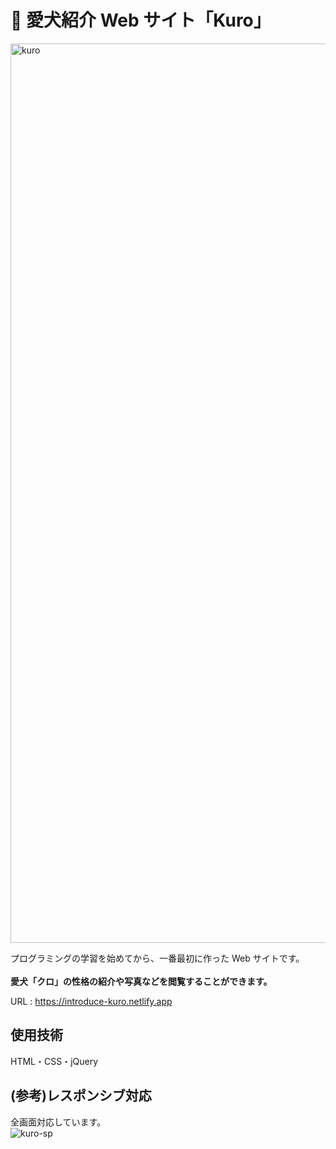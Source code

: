 # 🐶 愛犬紹介 Web サイト「Kuro」

<img width="1439" alt="kuro" src="https://user-images.githubusercontent.com/97823218/168407911-4d567e98-f2ca-4256-939d-93a75c10cddc.png">

プログラミングの学習を始めてから、一番最初に作った Web サイトです。
<br>
<br>
**愛犬「クロ」の性格の紹介や写真などを閲覧することができます。**

URL : <a href="https://introduce-kuro.netlify.app" target="_blank">https://introduce-kuro.netlify.app</a>

## 使用技術

HTML・CSS・jQuery

## (参考)レスポンシブ対応

全画面対応しています。
<br>
![kuro-sp](https://user-images.githubusercontent.com/97823218/168408394-68ae8b67-47ad-4bfe-a648-dd29555b21ea.gif)
